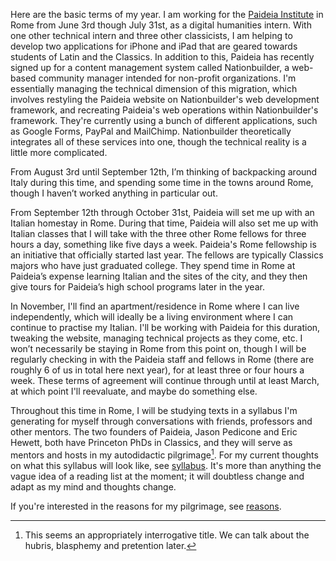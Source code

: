 Here are the basic terms of my year. I am working for the [Paideia Institute](https://www.paideiainstitute.org) in Rome from June 3rd though July 31st, as a digital humanities intern. With one other technical intern and three other classicists, I am helping to develop two applications for iPhone and iPad that are geared towards students of Latin and the Classics. In addition to this, Paideia has recently signed up for a content management system called Nationbuilder, a web-based community manager intended for non-profit organizations. I'm essentially managing the technical dimension of this migration, which involves restyling the Paideia website on Nationbuilder's web development framework, and recreating Paideia's web operations within Nationbuilder's framework. They're currently using a bunch of different applications, such as Google Forms, PayPal and MailChimp. Nationbuilder theoretically integrates all of these services into one, though the technical reality is a little more complicated.

From August 3rd until September 12th, I’m thinking of backpacking around Italy during this time, and spending some time in the towns around Rome, though I haven’t worked anything in particular out.

From September 12th through October 31st, Paideia will set me up with an Italian homestay in Rome. During that time, Paideia will also set me up with Italian classes that I will take with the three other Rome fellows for three hours a day, something like five days a week. Paideia's Rome fellowship is an initiative that officially started last year. The fellows  are typically Classics majors who have just graduated college. They spend time in Rome at Paideia’s expense learning Italian and the sites of the city, and they then give tours for Paideia’s high school programs later in the year.

In November, I'll find an apartment/residence in Rome where I can live independently, which will ideally be a living environment where I can continue to practise my Italian. I'll be working with Paideia for this duration, tweaking the website, managing technical projects as they come, etc. I won’t necessarily be staying in Rome from this point on, though I will be regularly checking in with the Paideia staff and fellows in Rome (there are roughly 6 of us in total here next year), for at least three or four hours a week. These terms of agreement will continue through until at least March, at which point I'll reevaluate, and maybe do something else.

Throughout this time in Rome, I will be studying texts in a syllabus I'm generating for myself through conversations with friends, professors and other mentors. The two founders of Paideia, Jason Pedicone and Eric Hewett, both have Princeton PhDs in Classics, and they will serve as mentors and hosts in my autodidactic pilgrimage[^1]. For my current thoughts on what this syllabus will look like, see [syllabus](/blog/syllabus). It's more than anything the vague idea of a reading list at the moment; it will doubtless change and adapt as my mind and thoughts change.

If you're interested in the reasons for my pilgrimage, see [reasons](/blog/reasons).

[^1]: This seems an appropriately interrogative title. We can talk about the hubris, blasphemy and pretention later.
